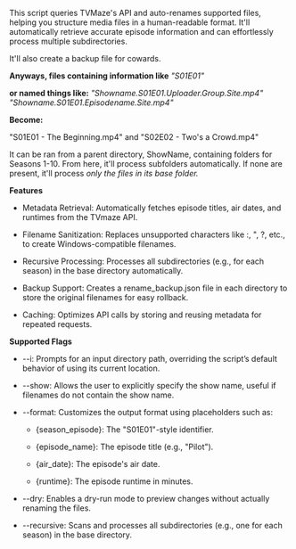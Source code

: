 This script queries TVMaze's API and auto-renames supported files, helping you structure media files in a human-readable format. It'll automatically retrieve accurate episode information and can effortlessly process multiple subdirectories. 

It'll also create a backup file for cowards.

**Anyways, files containing information like** 
_"S01E01"_ 

**or named things like:** 
_"Showname.S01E01.Uploader.Group.Site.mp4"
"Showname.S01E01.Episodename.Site.mp4"_

**Become:**

"S01E01 - The Beginning.mp4" and 
"S02E02 - Two's a Crowd.mp4"


It can be ran from a parent directory, ShowName, containing folders for Seasons 1-10. 
From here, it'll process subfolders automatically. If none are present, it'll process _only the files in its base folder._

**Features**

   * Metadata Retrieval: Automatically fetches episode titles, air dates, and runtimes from the TVmaze API.

   * Filename Sanitization: Replaces unsupported characters like :, ", ?, etc., to create Windows-compatible filenames.

   * Recursive Processing: Processes all subdirectories (e.g., for each season) in the base directory automatically.

   * Backup Support: Creates a rename_backup.json file in each directory to store the original filenames for easy rollback.

   * Caching: Optimizes API calls by storing and reusing metadata for repeated requests.

**Supported Flags**

   * --i: Prompts for an input directory path, overriding the script’s default behavior of using its current location.

   * --show: Allows the user to explicitly specify the show name, useful if filenames do not contain the show name.

   * --format: Customizes the output format using placeholders such as:

      * {season_episode}: The "S01E01"-style identifier.

       * {episode_name}: The episode title (e.g., "Pilot").

       * {air_date}: The episode's air date.

       * {runtime}: The episode runtime in minutes.

   * --dry: Enables a dry-run mode to preview changes without actually renaming the files.

   * --recursive: Scans and processes all subdirectories (e.g., one for each season) in the base directory.
